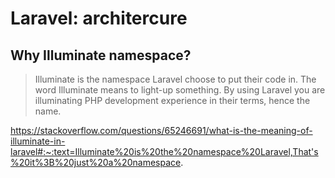 # Laravel: architercure

## Why Illuminate namespace?

> Illuminate is the namespace Laravel choose to put their code in. The word Illuminate means to light-up something. By using Laravel you are illuminating PHP development experience in their terms, hence the name.

https://stackoverflow.com/questions/65246691/what-is-the-meaning-of-illuminate-in-laravel#:~:text=Illuminate%20is%20the%20namespace%20Laravel,That's%20it%3B%20just%20a%20namespace.
